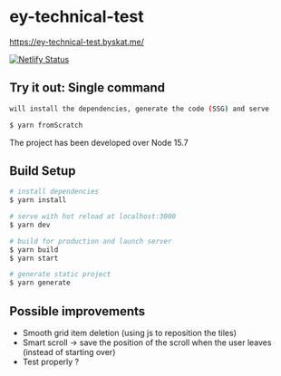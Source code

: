 # ey-technical-test

https://ey-technical-test.byskat.me/

[![Netlify Status](https://api.netlify.com/api/v1/badges/80f44b5b-6124-46a7-b86a-9c606c2157e3/deploy-status)](https://app.netlify.com/sites/ey-technical-test/deploys)

## Try it out: Single command

```bash
will install the dependencies, generate the code (SSG) and serve

$ yarn fromScratch
```
The project has been developed over Node 15.7


## Build Setup

```bash
# install dependencies
$ yarn install

# serve with hot reload at localhost:3000
$ yarn dev

# build for production and launch server
$ yarn build
$ yarn start

# generate static project
$ yarn generate
```

## Possible improvements

- Smooth grid item deletion (using js to reposition the tiles)
- Smart scroll -> save the position of the scroll when the user leaves (instead of starting over)
- Test properly ?

